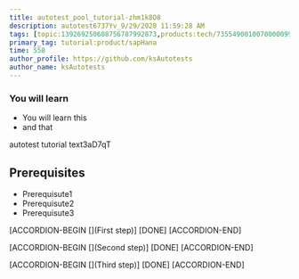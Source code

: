 ```yaml
---
title: autotest_pool_tutorial-zhm1k8O8
description: autotest6737Yv_9/29/2020 11:59:28 AM
tags: [topic:139269250608756787992873,products:tech/73554900100700000996,tutorial:experience/advanced]
primary_tag: tutorial:product/sapHana
time: 558
author_profile: https://github.com/ksAutotests
author_name: ksAutotests
---
```

### You will learn
- You will learn this
- and that

autotest tutorial text3aD7qT

## Prerequisites
- Prerequisute1
- Prerequisute2
- Prerequisute3

[ACCORDION-BEGIN [](First step)]
[DONE]
[ACCORDION-END]

[ACCORDION-BEGIN [](Second step)]
[DONE]
[ACCORDION-END]

[ACCORDION-BEGIN [](Third step)]
[DONE]
[ACCORDION-END]

